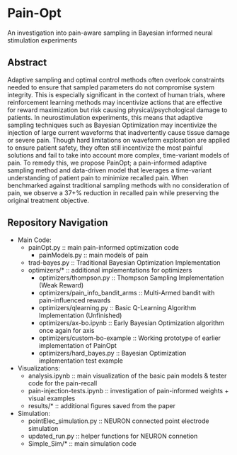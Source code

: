 # Pain-Opt
An investigation into pain-aware sampling in Bayesian informed neural stimulation experiments
## Abstract
Adaptive sampling and optimal control methods often overlook constraints needed to ensure that sampled parameters do not compromise system integrity. This is especially significant in the context of human trials, where reinforcement learning methods may incentivize actions that are effective for reward maximization but risk causing physical/psychological damage to patients. In neurostimulation experiments, this means that adaptive sampling techniques such as Bayesian Optimization may incentivize the injection of large current waveforms that inadvertently cause tissue damage or severe pain. Though hard limitations on waveform exploration are applied to ensure patient safety, they often still incentivize the most painful solutions and fail to take into account more complex, time-variant models of pain. To remedy this, we propose PainOpt; a pain-informed adaptive sampling method and data-driven model that leverages a time-variant understanding of patient pain to minimize recalled pain. When benchmarked against traditional sampling methods with no consideration of pain, we observe a 37+% reduction in recalled pain while preserving the original treatment objective.

## Repository Navigation
- Main Code:
  - painOpt.py :: main pain-informed optimization code
    - painModels.py :: main models of pain
  - trad-bayes.py :: Traditional Bayesian Optimization Implementation
  - optimizers/* :: additional implementations for optimizers
    - optimizers/thompson.py :: Thompson Sampling Implementation (Weak Reward)
    - optimizers/pain_info_bandit_arms :: Multi-Armed bandit with pain-influenced rewards
    - optimizers/qlearning.py :: Basic Q-Learning Algorithm Implementation (Unfinished)
    - optimizers/ax-bo.ipynb :: Early Bayesian Optimization algorithm once again for axis
    - optimizers/custom-bo-example :: Working prototype of earlier implementation of PainOpt
    - optimizers/hard_bayes.py :: Bayesian Optimization implementation test example
- Visualizations:
  - analysis.ipynb :: main visualization of the basic pain models & tester code for the pain-recall
  - pain-injection-tests.ipynb :: investigation of pain-informed weights + visual examples
  - results/* :: additional figures saved from the paper
- Simulation:
  - pointElec_simulation.py :: NEURON connected point electrode simulation
  - updated_run.py :: helper functions for NEURON connetion
  - Simple_Sim/* :: main simulation code
